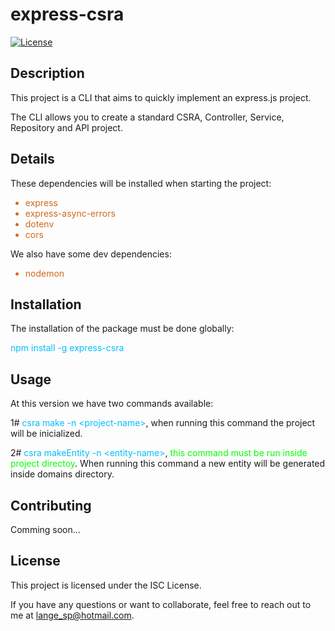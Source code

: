 # express-csra

[![License](https://img.shields.io/badge/license-ISC-blue.svg)](LICENSE)

## Description

This project is a CLI that aims to quickly implement an express.js project.

The CLI allows you to create a standard CSRA, Controller, Service, Repository and API project.

## Details

These dependencies will be installed when starting the project:

<ul>
    <li>express</li>
    <li>express-async-errors</li>
    <li>dotenv</li>
    <li>cors</li>
</ul>

We also have some dev dependencies:

<ul>
    <li>nodemon</li>
</ul>

<style>
  li {
    color: #D2691E;
  }
</style>

## Installation

The installation of the package must be done globally:

<span style="color:#00BFFF">npm install -g express-csra</span>

## Usage

At this version we have two commands available:

1# <span style="color:#00BFFF">csra make -n \<project-name\></span>, when running this command the project will be inicialized.

2#
<span style="color:#00BFFF">csra makeEntity -n \<entity-name\></span>, <span style="color:#00FF00">this command must be run inside project directoy</span>. When running this command a new entity will be generated inside domains directory.

## Contributing

Comming soon...

## License

This project is licensed under the ISC License.

If you have any questions or want to collaborate, feel free to reach out to me at [lange_sp@hotmail.com](mailto:email@example.com).


